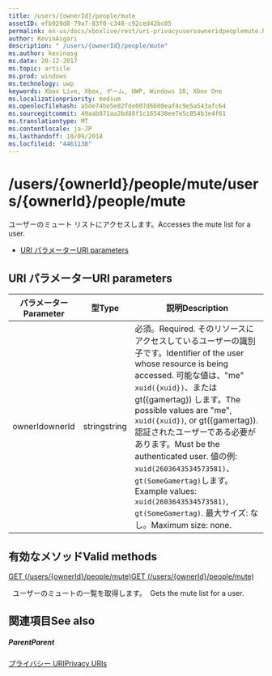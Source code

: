 ```yaml
---
title: /users/{ownerId}/people/mute
assetID: efb929d8-79a7-83f0-c348-c92ced42bc05
permalink: en-us/docs/xboxlive/rest/uri-privacyusersowneridpeoplemute.html
author: KevinAsgari
description: " /users/{ownerId}/people/mute"
ms.author: kevinasg
ms.date: 20-12-2017
ms.topic: article
ms.prod: windows
ms.technology: uwp
keywords: Xbox Live, Xbox, ゲーム, UWP, Windows 10, Xbox One
ms.localizationpriority: medium
ms.openlocfilehash: a5de74be5e82fde007d6680eaf4c9e5a543afc64
ms.sourcegitcommit: 49aab071aa2bd88f1c165438ee7e5c854b3e4f61
ms.translationtype: MT
ms.contentlocale: ja-JP
ms.lasthandoff: 10/09/2018
ms.locfileid: "4461138"
---
```

# <a name="usersowneridpeoplemute"></a><span data-ttu-id="05b8d-104">/users/{ownerId}/people/mute</span><span class="sxs-lookup"><span data-stu-id="05b8d-104">/users/{ownerId}/people/mute</span></span>
<span data-ttu-id="05b8d-105">ユーザーのミュート リストにアクセスします。</span><span class="sxs-lookup"><span data-stu-id="05b8d-105">Accesses the mute list for a user.</span></span>

  * [<span data-ttu-id="05b8d-106">URI パラメーター</span><span class="sxs-lookup"><span data-stu-id="05b8d-106">URI parameters</span></span>](#ID4EQ)

<a id="ID4EQ"></a>


## <a name="uri-parameters"></a><span data-ttu-id="05b8d-107">URI パラメーター</span><span class="sxs-lookup"><span data-stu-id="05b8d-107">URI parameters</span></span>

| <span data-ttu-id="05b8d-108">パラメーター</span><span class="sxs-lookup"><span data-stu-id="05b8d-108">Parameter</span></span>| <span data-ttu-id="05b8d-109">型</span><span class="sxs-lookup"><span data-stu-id="05b8d-109">Type</span></span>| <span data-ttu-id="05b8d-110">説明</span><span class="sxs-lookup"><span data-stu-id="05b8d-110">Description</span></span>|
| --- | --- | --- |
| <span data-ttu-id="05b8d-111">ownerId</span><span class="sxs-lookup"><span data-stu-id="05b8d-111">ownerId</span></span>| <span data-ttu-id="05b8d-112">string</span><span class="sxs-lookup"><span data-stu-id="05b8d-112">string</span></span>| <span data-ttu-id="05b8d-113">必須。</span><span class="sxs-lookup"><span data-stu-id="05b8d-113">Required.</span></span> <span data-ttu-id="05b8d-114">そのリソースにアクセスしているユーザーの識別子です。</span><span class="sxs-lookup"><span data-stu-id="05b8d-114">Identifier of the user whose resource is being accessed.</span></span> <span data-ttu-id="05b8d-115">可能な値は、"me" <code>xuid({xuid})</code>、または gt({gamertag}) します。</span><span class="sxs-lookup"><span data-stu-id="05b8d-115">The possible values are "me", <code>xuid({xuid})</code>, or gt({gamertag}).</span></span> <span data-ttu-id="05b8d-116">認証されたユーザーである必要があります。</span><span class="sxs-lookup"><span data-stu-id="05b8d-116">Must be the authenticated user.</span></span> <span data-ttu-id="05b8d-117">値の例: <code>xuid(2603643534573581)</code>、<code>gt(SomeGamertag)</code>します。</span><span class="sxs-lookup"><span data-stu-id="05b8d-117">Example values: <code>xuid(2603643534573581)</code>, <code>gt(SomeGamertag)</code>.</span></span> <span data-ttu-id="05b8d-118">最大サイズ: なし。</span><span class="sxs-lookup"><span data-stu-id="05b8d-118">Maximum size: none.</span></span> |

<a id="ID4ETB"></a>


## <a name="valid-methods"></a><span data-ttu-id="05b8d-119">有効なメソッド</span><span class="sxs-lookup"><span data-stu-id="05b8d-119">Valid methods</span></span>

[<span data-ttu-id="05b8d-120">GET (/users/{ownerId}/people/mute)</span><span class="sxs-lookup"><span data-stu-id="05b8d-120">GET (/users/{ownerId}/people/mute)</span></span>](uri-privacyusersowneridpeoplemuteget.md)

<span data-ttu-id="05b8d-121">&nbsp;&nbsp;ユーザーのミュートの一覧を取得します。</span><span class="sxs-lookup"><span data-stu-id="05b8d-121">&nbsp;&nbsp;Gets the mute list for a user.</span></span>

<a id="ID4E4B"></a>


## <a name="see-also"></a><span data-ttu-id="05b8d-122">関連項目</span><span class="sxs-lookup"><span data-stu-id="05b8d-122">See also</span></span>

<a id="ID4E6B"></a>


##### <a name="parent"></a><span data-ttu-id="05b8d-123">Parent</span><span class="sxs-lookup"><span data-stu-id="05b8d-123">Parent</span></span>

[<span data-ttu-id="05b8d-124">プライバシー URI</span><span class="sxs-lookup"><span data-stu-id="05b8d-124">Privacy URIs</span></span>](atoc-reference-privacyv2.md)
